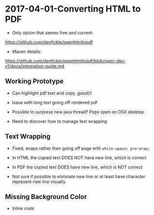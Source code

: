 2017-04-01-Converting HTML to PDF
=================================

- Only option that seems free and current:

https://github.com/danfickle/openhtmltopdf

- Maven details:

https://github.com/danfickle/openhtmltopdf/blob/open-dev-v1/docs/integration-guide.md


Working Prototype
-----------------

- Can highlight pdf text and copy, good(!)

- Issue with long text going off rendered pdf
- Possible to surpress new java thread?  Pops open on OSX desktop
- Need to discover how to manage text wrapping


Text Wrapping
-------------

- Fixed, wraps rather then going off page with `white-space: pre-wrap;`
- In HTML the copied text DOES NOT have new line, which is correct
- In PDF the copied text DOES have new line, which is NOT correct

- Not sure if possible to eliminate new line or at least have character represent new line visually


Missing Background Color
------------------------

- Inline code 